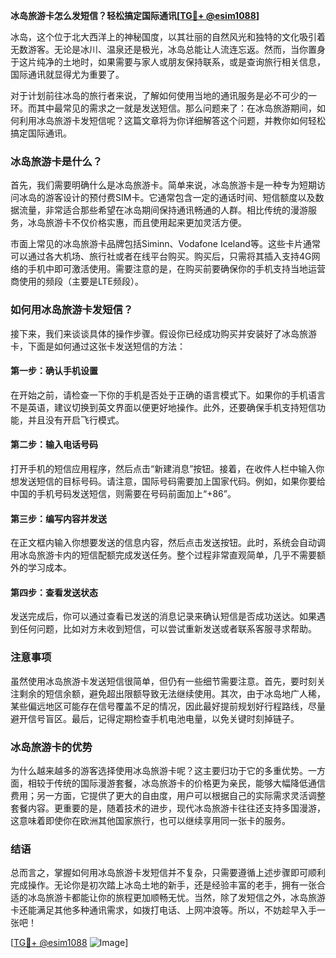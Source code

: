 **冰岛旅游卡怎么发短信？轻松搞定国际通讯[[TG💪+ @esim1088](https://t.me/s/esim1088)]**

冰岛，这个位于北大西洋上的神秘国度，以其壮丽的自然风光和独特的文化吸引着无数游客。无论是冰川、温泉还是极光，冰岛总能让人流连忘返。然而，当你置身于这片纯净的土地时，如果需要与家人或朋友保持联系，或是查询旅行相关信息，国际通讯就显得尤为重要了。

对于计划前往冰岛的旅行者来说，了解如何使用当地的通讯服务是必不可少的一环。而其中最常见的需求之一就是发送短信。那么问题来了：在冰岛旅游期间，如何利用冰岛旅游卡发短信呢？这篇文章将为你详细解答这个问题，并教你如何轻松搞定国际通讯。

### 冰岛旅游卡是什么？

首先，我们需要明确什么是冰岛旅游卡。简单来说，冰岛旅游卡是一种专为短期访问冰岛的游客设计的预付费SIM卡。它通常包含一定的通话时间、短信额度以及数据流量，非常适合那些希望在冰岛期间保持通讯畅通的人群。相比传统的漫游服务，冰岛旅游卡不仅价格实惠，而且使用起来更加灵活方便。

市面上常见的冰岛旅游卡品牌包括Siminn、Vodafone Iceland等。这些卡片通常可以通过各大机场、旅行社或者在线平台购买。购买后，只需将其插入支持4G网络的手机中即可激活使用。需要注意的是，在购买前要确保你的手机支持当地运营商使用的频段（主要是LTE频段）。

### 如何用冰岛旅游卡发短信？

接下来，我们来谈谈具体的操作步骤。假设你已经成功购买并安装好了冰岛旅游卡，下面是如何通过这张卡发送短信的方法：

#### 第一步：确认手机设置

在开始之前，请检查一下你的手机是否处于正确的语言模式下。如果你的手机语言不是英语，建议切换到英文界面以便更好地操作。此外，还要确保手机支持短信功能，并且没有开启飞行模式。

#### 第二步：输入电话号码

打开手机的短信应用程序，然后点击“新建消息”按钮。接着，在收件人栏中输入你想发送短信的目标号码。请注意，国际号码需要加上国家代码。例如，如果你要给中国的手机号码发送短信，则需要在号码前面加上“+86”。

#### 第三步：编写内容并发送

在正文框内输入你想要发送的信息内容，然后点击发送按钮。此时，系统会自动调用冰岛旅游卡内的短信配额完成发送任务。整个过程非常直观简单，几乎不需要额外的学习成本。

#### 第四步：查看发送状态

发送完成后，你可以通过查看已发送的消息记录来确认短信是否成功送达。如果遇到任何问题，比如对方未收到短信，可以尝试重新发送或者联系客服寻求帮助。

### 注意事项

虽然使用冰岛旅游卡发送短信很简单，但仍有一些细节需要注意。首先，要时刻关注剩余的短信余额，避免超出限额导致无法继续使用。其次，由于冰岛地广人稀，某些偏远地区可能存在信号覆盖不足的情况，因此最好提前规划好行程路线，尽量避开信号盲区。最后，记得定期检查手机电池电量，以免关键时刻掉链子。

### 冰岛旅游卡的优势

为什么越来越多的游客选择使用冰岛旅游卡呢？这主要归功于它的多重优势。一方面，相较于传统的国际漫游套餐，冰岛旅游卡的价格更为亲民，能够大幅降低通信费用；另一方面，它提供了更大的自由度，用户可以根据自己的实际需求灵活调整套餐内容。更重要的是，随着技术的进步，现代冰岛旅游卡往往还支持多国漫游，这意味着即使你在欧洲其他国家旅行，也可以继续享用同一张卡的服务。

### 结语

总而言之，掌握如何用冰岛旅游卡发短信并不复杂，只需要遵循上述步骤即可顺利完成操作。无论你是初次踏上冰岛土地的新手，还是经验丰富的老手，拥有一张合适的冰岛旅游卡都能让你的旅程更加顺畅无忧。当然，除了发短信之外，冰岛旅游卡还能满足其他多种通讯需求，如拨打电话、上网冲浪等。所以，不妨趁早入手一张吧！

[[TG💪+ @esim1088](https://t.me/s/esim1088) ![Image](https://i.postimg.cc/4NQfJmqS/Snipaste-2025-05-13-00-14-12.png)]